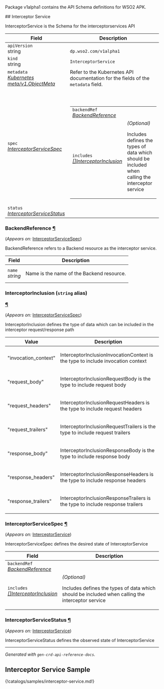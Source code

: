 <p>
<p>Package v1alpha1 contains the API Schema definitions for WSO2 APK.</p>
</p>
## Interceptor Service

<p>
<p>InterceptorService is the Schema for the interceptorservices API</p>
</p>
<table>
    <thead>
        <tr>
            <th>Field</th>
            <th>Description</th>
        </tr>
    </thead>
    <tbody>
        <tr>
            <td>
                <code>apiVersion</code></br>
                string
            </td>
            <td>
                <code>
dp.wso2.com/v1alpha1
</code>
            </td>
        </tr>
        <tr>
            <td>
                <code>kind</code></br>
                string
            </td>
            <td><code>InterceptorService</code></td>
        </tr>
        <tr>
            <td>
                <code>metadata</code></br>
                <em>
                    <a href="https://kubernetes.io/docs/reference/generated/kubernetes-api/v1.23/#objectmeta-v1-meta">
                        Kubernetes meta/v1.ObjectMeta
                    </a>
                </em>
            </td>
            <td>
                Refer to the Kubernetes API documentation for the fields of the
                <code>metadata</code> field.
            </td>
        </tr>
        <tr>
            <td>
                <code>spec</code></br>
                <em>
                    <a href="#dp.wso2.com/v1alpha1.InterceptorServiceSpec">
                        InterceptorServiceSpec
                    </a>
                </em>
            </td>
            <td>
                <br />
                <br />
                <table>
                    <tr>
                        <td>
                            <code>backendRef</code></br>
                            <em>
                                <a href="#dp.wso2.com/v1alpha1.BackendReference">
                                    BackendReference
                                </a>
                            </em>
                        </td>
                        <td>
                        </td>
                    </tr>
                    <tr>
                        <td>
                            <code>includes</code></br>
                            <em>
                                <a href="#dp.wso2.com/v1alpha1.InterceptorInclusion">
                                    []InterceptorInclusion
                                </a>
                            </em>
                        </td>
                        <td>
                            <em>(Optional)</em>
                            <p>Includes defines the types of data which should be included when calling the interceptor
                                service</p>
                        </td>
                    </tr>
                </table>
            </td>
        </tr>
        <tr>
            <td>
                <code>status</code></br>
                <em>
                    <a href="#dp.wso2.com/v1alpha1.InterceptorServiceStatus">
                        InterceptorServiceStatus
                    </a>
                </em>
            </td>
            <td>
            </td>
        </tr>
    </tbody>
</table>
<h3 id="dp.wso2.com/v1alpha1.BackendReference">BackendReference
    <a class="headerlink" href="#dp.wso2.com%2fv1alpha1.BackendReference" title="Permanent link">¶</a>
</h3>
<p>
    (<em>Appears on:</em>
    <a href="#dp.wso2.com/v1alpha1.InterceptorServiceSpec">InterceptorServiceSpec</a>)
</p>
<p>
<p>BackendReference refers to a Backend resource as the interceptor service.</p>
</p>
<table>
    <thead>
        <tr>
            <th>Field</th>
            <th>Description</th>
        </tr>
    </thead>
    <tbody>
        <tr>
            <td>
                <code>name</code></br>
                <em>
                    string
                </em>
            </td>
            <td>
                <p>Name is the name of the Backend resource.</p>
            </td>
        </tr>
    </tbody>
</table>
<h3 id="dp.wso2.com/v1alpha1.InterceptorInclusion">InterceptorInclusion
    (<code>string</code> alias)</p><a class="headerlink" href="#dp.wso2.com%2fv1alpha1.InterceptorInclusion"
        title="Permanent link">¶</a>
</h3>
<p>
    (<em>Appears on:</em>
    <a href="#dp.wso2.com/v1alpha1.InterceptorServiceSpec">InterceptorServiceSpec</a>)
</p>
<p>
<p>InterceptorInclusion defines the type of data which can be included in the interceptor request/response path</p>
</p>
<table>
    <thead>
        <tr>
            <th>Value</th>
            <th>Description</th>
        </tr>
    </thead>
    <tbody>
        <tr>
            <td>
                <p>&#34;invocation_context&#34;</p>
            </td>
            <td>
                <p>InterceptorInclusionInvocationContext is the type to include invocation context</p>
            </td>
        </tr>
        <tr>
            <td>
                <p>&#34;request_body&#34;</p>
            </td>
            <td>
                <p>InterceptorInclusionRequestBody is the type to include request body</p>
            </td>
        </tr>
        <tr>
            <td>
                <p>&#34;request_headers&#34;</p>
            </td>
            <td>
                <p>InterceptorInclusionRequestHeaders is the type to include request headers</p>
            </td>
        </tr>
        <tr>
            <td>
                <p>&#34;request_trailers&#34;</p>
            </td>
            <td>
                <p>InterceptorInclusionRequestTrailers is the type to include request trailers</p>
            </td>
        </tr>
        <tr>
            <td>
                <p>&#34;response_body&#34;</p>
            </td>
            <td>
                <p>InterceptorInclusionResponseBody is the type to include response body</p>
            </td>
        </tr>
        <tr>
            <td>
                <p>&#34;response_headers&#34;</p>
            </td>
            <td>
                <p>InterceptorInclusionResponseHeaders is the type to include response headers</p>
            </td>
        </tr>
        <tr>
            <td>
                <p>&#34;response_trailers&#34;</p>
            </td>
            <td>
                <p>InterceptorInclusionResponseTrailers is the type to include response trailers</p>
            </td>
        </tr>
    </tbody>
</table>
<h3 id="dp.wso2.com/v1alpha1.InterceptorServiceSpec">InterceptorServiceSpec
    <a class="headerlink" href="#dp.wso2.com%2fv1alpha1.InterceptorServiceSpec" title="Permanent link">¶</a>
</h3>
<p>
    (<em>Appears on:</em>
    <a href="#dp.wso2.com/v1alpha1.InterceptorService">InterceptorService</a>)
</p>
<p>
<p>InterceptorServiceSpec defines the desired state of InterceptorService</p>
</p>
<table>
    <thead>
        <tr>
            <th>Field</th>
            <th>Description</th>
        </tr>
    </thead>
    <tbody>
        <tr>
            <td>
                <code>backendRef</code></br>
                <em>
                    <a href="#dp.wso2.com/v1alpha1.BackendReference">
                        BackendReference
                    </a>
                </em>
            </td>
            <td>
            </td>
        </tr>
        <tr>
            <td>
                <code>includes</code></br>
                <em>
                    <a href="#dp.wso2.com/v1alpha1.InterceptorInclusion">
                        []InterceptorInclusion
                    </a>
                </em>
            </td>
            <td>
                <em>(Optional)</em>
                <p>Includes defines the types of data which should be included when calling the interceptor service</p>
            </td>
        </tr>
    </tbody>
</table>
<h3 id="dp.wso2.com/v1alpha1.InterceptorServiceStatus">InterceptorServiceStatus
    <a class="headerlink" href="#dp.wso2.com%2fv1alpha1.InterceptorServiceStatus" title="Permanent link">¶</a>
</h3>
<p>
    (<em>Appears on:</em>
    <a href="#dp.wso2.com/v1alpha1.InterceptorService">InterceptorService</a>)
</p>
<p>
<p>InterceptorServiceStatus defines the observed state of InterceptorService</p>
</p>
<hr />
<p><em>
        Generated with <code>gen-crd-api-reference-docs</code>.
    </em></p>

## Interceptor Service Sample

{!catalogs/samples/interceptor-service.md!}